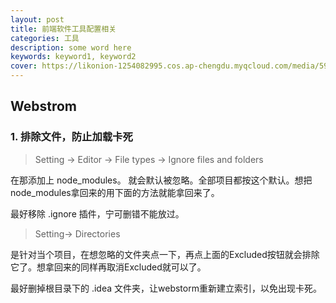 ```yaml
---
layout: post
title: 前端软件工具配置相关
categories: 工具
description: some word here
keywords: keyword1, keyword2
cover: https://likonion-1254082995.cos.ap-chengdu.myqcloud.com/media/59183920gw1epduv9a3gzj20rs0m8ago.jpg
---
```


## Webstrom
### 1. 排除文件，防止加载卡死
>  Setting -> Editor -> File types -> Ignore files and folders

在那添加上 node_modules。 就会默认被忽略。全部项目都按这个默认。想把node_modules拿回来的用下面的方法就能拿回来了。

最好移除 .ignore 插件，宁可删错不能放过。

> Setting-> Directories

是针对当个项目，在想忽略的文件夹点一下，再点上面的Excluded按钮就会排除它了。想拿回来的同样再取消Excluded就可以了。

最好删掉根目录下的 .idea 文件夹，让webstorm重新建立索引，以免出现卡死。


